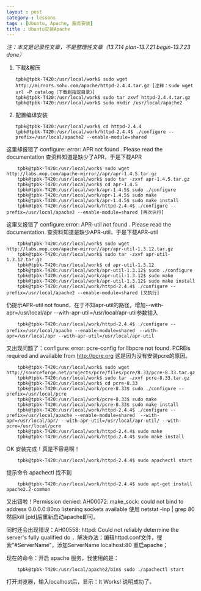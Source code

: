 ```yaml
---
layout : post
category : lessons
tags : [Ubuntu, Apache, 服务安装]
title : Ubuntu安装Apache
---
```


*注：本文是记录性文章，不是整理性文章（13.7.14 plan-13.7.21 begin-13.7.23 done）*

 1. 下载&解压

        tpbk@tpbk-T420:/usr/local/work$ sudo wget http://mirrors.sohu.com/apache/httpd-2.4.4.tar.gz [注释：sudo wget url -P catalog（下载到指定目录）]
        tpbk@tpbk-T420:/usr/local/work$ sudo tar zxvf httpd-2.4.4.tar.gz
        tpbk@tpbk-T420:/usr/local/work$ sudo mkdir /usr/local/apache2
        
 2. 配置编译安装

        tpbk@tpbk-T420:/usr/local/work$ cd httpd-2.4.4
        tpbk@tpbk-T420:/usr/local/work/httpd-2.4.4$ ./configure --prefix=/usr/local/apache2 --enable-module=shared
        
这里却报错了
        configure: error: APR not found .  Please read the documentation
查资料知道是缺少了APR，于是下载APR
        
        tpbk@tpbk-T420:/usr/local/work$ sudo wget http://labs.mop.com/apache-mirror//apr/apr-1.4.5.tar.gz
        tpbk@tpbk-T420:/usr/local/work$ sudo tar -zxvf apr-1.4.5.tar.gz
        tpbk@tpbk-T420:/usr/local/work$ cd apr-1.4.5
        tpbk@tpbk-T420:/usr/local/work/apr-1.4.5$ sudo ./configure
        tpbk@tpbk-T420:/usr/local/work/apr-1.4.5$ sudo make
        tpbk@tpbk-T420:/usr/local/work/apr-1.4.5$ sudo make install
        tpbk@tpbk-T420:/usr/local/work/httpd-2.4.4$ ./configure --prefix=/usr/local/apache2 --enable-module=shared [再次执行]
        
这里又报错了
        configure:error: APR-util not found .  Please read the documentation.
查资料知道是缺少APR-util，于是下载APR-util

        tpbk@tpbk-T420:/usr/local/work$ sudo wget http://labs.mop.com/apache-mirror//apr/apr-util-1.3.12.tar.gz 
        tpbk@tpbk-T420:/usr/local/work$ sudo tar -zxvf apr-util-1.3.12.tar.gz
        tpbk@tpbk-T420:/usr/local/work$ cd apr-util-1.3.12
        tpbk@tpbk-T420:/usr/local/work/apr-util-1.3.12$ sudo ./configure
        tpbk@tpbk-T420:/usr/local/work/apr-util-1.3.12$ sudo make
        tpbk@tpbk-T420:/usr/local/work/apr-util-1.3.12$ sudo make install
        tpbk@tpbk-T420:/usr/local/work/httpd-2.4.4$ ./configure --prefix=/usr/local/apache2 --enable-module=shared [又执行]
        
仍提示APR-util not found，在于不知apr-util的路径，增加--with-apr=/usr/local/apr --with-apr-util=/usr/local/apr-util参数输入

        tpbk@tpbk-T420:/usr/local/work/httpd-2.4.4$ ./configure --prefix=/usr/local/apache --enable-module=shared　--with-apr=/usr/local/apr --with-apr-util=/usr/local/apr-util
        
又出现问题了：configure: error: pcre-config for libpcre not found. PCREis required and  available from http://pcre.org 这是因为没有安装pcre的原因。

        tpbk@tpbk-T420:/usr/local/work$ sudo wget http://sourceforge.net/projects/pcre/files/pcre/8.33/pcre-8.33.tar.gz
        tpbk@tpbk-T420:/usr/local/work$ sudo tar -zxvf pcre-8.33.tar.gz
        tpbk@tpbk-T420:/usr/local/work$ cd pcre-8.33
        tpbk@tpbk-T420:/usr/local/work/pcre-8.33$ sudo ./configure --prefix=/usr/local/pcre
        tpbk@tpbk-T420:/usr/local/work/pcre-8.33$ sudo make
        tpbk@tpbk-T420:/usr/local/work/pcre-8.33$ sudo make install
        tpbk@tpbk-T420:/usr/local/work/httpd-2.4.4$ ./configure --prefix=/usr/local/apache --enable-module=shared  --with-apr=/usr/local/apr/ --with-apr-util=/usr/local/apr-util/ --with-pcre=/usr/local/pcre
        tpbk@tpbk-T420:/usr/local/work/httpd-2.4.4$ sudo make
        tpbk@tpbk-T420:/usr/local/work/httpd-2.4.4$ sudo make install

OK 安装完成！真是不容易啊！

        tpbk@tpbk-T420:/usr/local/work/httpd-2.4.4$ sudo apachectl start
        
提示命令 apachectl 找不到

        tpbk@tpbk-T420:/usr/local/work/httpd-2.4.4$ sudo apt-get install apache2.2-common

又出错啦！Permission denied: AH00072: make_sock: could not bind to address 0.0.0.0:80no listening sockets available 使用 netstat -lnp | grep 80 然后kill [pid]后重新启动apache即可。
        
同时还会出现错误：AH00558: httpd: Could not reliably determine the server's fully qualified do ，解决办法：编辑httpd.conf文件，搜索"#ServerName"，添加ServerName localhost:80 重启apache；
        
现在的命令：开启 apache 服务，我使用的是：

        tpbk@tpbk-T420:/usr/local/apache2/bin$ sudo ./apachectl start
        
打开浏览器，输入localhost后，显示：It Works! 说明成功了。
